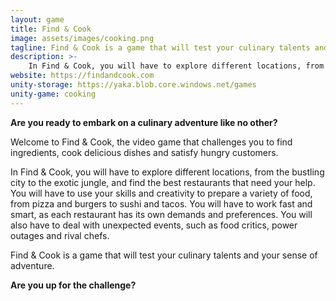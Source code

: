 ```yaml
---
layout: game
title: Find & Cook
image: assets/images/cooking.png
tagline: Find & Cook is a game that will test your culinary talents and your sense of adventure.
description: >-
    In Find & Cook, you will have to explore different locations, from the bustling city to the exotic jungle, and find the best restaurants that need your help. You will have to use your skills and creativity to prepare a variety of food, from pizza and burgers to sushi and tacos. You will have to work fast and smart, as each restaurant has its own demands and preferences. You will also have to deal with unexpected events, such as food critics, power outages and rival chefs.
website: https://findandcook.com
unity-storage: https://yaka.blob.core.windows.net/games
unity-game: cooking
---
```


**Are you ready to embark on a culinary adventure like no other?**

Welcome to Find & Cook, the video game that challenges you to find ingredients, cook delicious dishes and satisfy hungry customers.

In Find & Cook, you will have to explore different locations, from the bustling city to the exotic jungle, and find the best restaurants that need your help. You will have to use your skills and creativity to prepare a variety of food, from pizza and burgers to sushi and tacos. You will have to work fast and smart, as each restaurant has its own demands and preferences. You will also have to deal with unexpected events, such as food critics, power outages and rival chefs.

Find & Cook is a game that will test your culinary talents and your sense of adventure.

**Are you up for the challenge?**